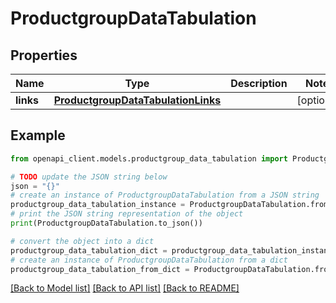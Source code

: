 # ProductgroupDataTabulation


## Properties

Name | Type | Description | Notes
------------ | ------------- | ------------- | -------------
**links** | [**ProductgroupDataTabulationLinks**](ProductgroupDataTabulationLinks.md) |  | [optional] 

## Example

```python
from openapi_client.models.productgroup_data_tabulation import ProductgroupDataTabulation

# TODO update the JSON string below
json = "{}"
# create an instance of ProductgroupDataTabulation from a JSON string
productgroup_data_tabulation_instance = ProductgroupDataTabulation.from_json(json)
# print the JSON string representation of the object
print(ProductgroupDataTabulation.to_json())

# convert the object into a dict
productgroup_data_tabulation_dict = productgroup_data_tabulation_instance.to_dict()
# create an instance of ProductgroupDataTabulation from a dict
productgroup_data_tabulation_from_dict = ProductgroupDataTabulation.from_dict(productgroup_data_tabulation_dict)
```
[[Back to Model list]](../README.md#documentation-for-models) [[Back to API list]](../README.md#documentation-for-api-endpoints) [[Back to README]](../README.md)


